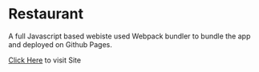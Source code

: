 # Restaurant

A full Javascript based webiste used Webpack bundler to bundle the app and deployed on Github Pages.


[Click Here](https://hsahu615.github.io/Restaurant/) to visit Site

